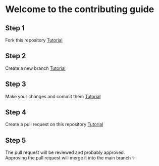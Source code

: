 # Welcome to the contributing guide

## **Step 1**

Fork this repository [Tutorial](https://docs.github.com/en/get-started/quickstart/fork-a-repo)

## **Step 2**

Create a new branch [Tutorial](https://docs.github.com/en/pull-requests/collaborating-with-pull-requests/proposing-changes-to-your-work-with-pull-requests/creating-and-deleting-branches-within-your-repository)

## **Step 3**

Make your changes and commit them [Tutorial](https://zepel.io/blog/how-to-commit-to-github/)

## **Step 4**

Create a pull request on this repository [Tutorial](https://docs.github.com/en/pull-requests/collaborating-with-pull-requests/proposing-changes-to-your-work-with-pull-requests/creating-a-pull-request)

## **Step 5**

The pull request will be reviewed and probably approved. <br>
Approving the pull request will merge it into the main branch :sparkles:
